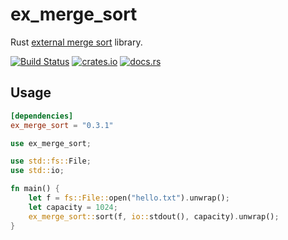 # ex_merge_sort

Rust [external merge sort](https://en.wikipedia.org/wiki/External_sorting#External_merge_sort) library.

[![Build Status](https://github.com/winebarrel/ex_merge_sort/workflows/CI/badge.svg)](https://github.com/winebarrel/ex_merge_sort/actions)
[![crates.io](https://img.shields.io/crates/v/ex_merge_sort.svg)](https://crates.io/crates/ex_merge_sort)
[![docs.rs](https://docs.rs/ex_merge_sort/badge.svg)](https://docs.rs/ex_merge_sort)

## Usage

```toml
[dependencies]
ex_merge_sort = "0.3.1"
```

```rust
use ex_merge_sort;

use std::fs::File;
use std::io;

fn main() {
    let f = fs::File::open("hello.txt").unwrap();
    let capacity = 1024;
    ex_merge_sort::sort(f, io::stdout(), capacity).unwrap();
}
```
